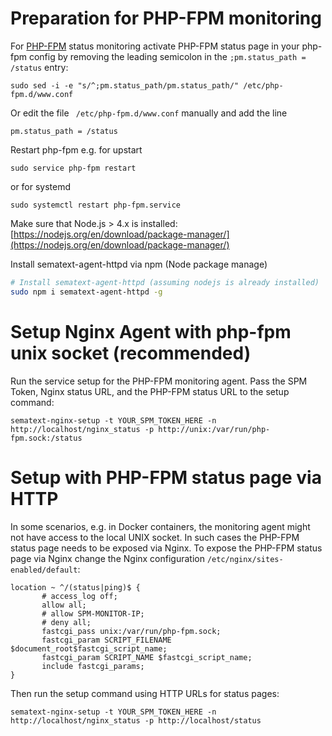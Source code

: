 # Preparation for PHP-FPM monitoring

For [PHP-FPM](http://php.net/manual/en/install.fpm.php) status monitoring activate PHP-FPM status page in your php-fpm config by removing the leading semicolon in the ```;pm.status_path = /status``` entry:

```
sudo sed -i -e "s/^;pm.status_path/pm.status_path/" /etc/php-fpm.d/www.conf
```

Or edit the file ` /etc/php-fpm.d/www.conf` manually and add the line

```
pm.status_path = /status
``` 

Restart php-fpm e.g. for upstart
```
sudo service php-fpm restart 
```

or for systemd
```
sudo systemctl restart php-fpm.service
```

Make sure that Node.js > 4.x is installed: [https://nodejs.org/en/download/package-manager/](https://nodejs.org/en/download/package-manager/)

Install sematext-agent-httpd via npm (Node package manage)
```sh
# Install sematext-agent-httpd (assuming nodejs is already installed)
sudo npm i sematext-agent-httpd -g
```

# Setup Nginx Agent with php-fpm unix socket (recommended)

Run the service setup for the PHP-FPM monitoring agent. Pass the SPM Token, Nginx status URL, and the PHP-FPM status URL to the setup command:
```
sematext-nginx-setup -t YOUR_SPM_TOKEN_HERE -n http://localhost/nginx_status -p http://unix:/var/run/php-fpm.sock:/status
```

# Setup with PHP-FPM status page via HTTP

In some scenarios, e.g. in Docker containers, the monitoring agent might not have access to the local UNIX socket. In such cases the PHP-FPM status page needs to be exposed via Nginx. 
To expose the PHP-FPM status page via Nginx change the Nginx configuration ```/etc/nginx/sites-enabled/default```:

```
location ~ ^/(status|ping)$ {
       # access_log off;
       allow all;
       # allow SPM-MONITOR-IP;
       # deny all;
       fastcgi_pass unix:/var/run/php-fpm.sock;
       fastcgi_param SCRIPT_FILENAME $document_root$fastcgi_script_name;
       fastcgi_param SCRIPT_NAME $fastcgi_script_name;
       include fastcgi_params;
}
```

Then run the setup command using HTTP URLs for status pages:
```
sematext-nginx-setup -t YOUR_SPM_TOKEN_HERE -n http://localhost/nginx_status -p http://localhost/status
```
